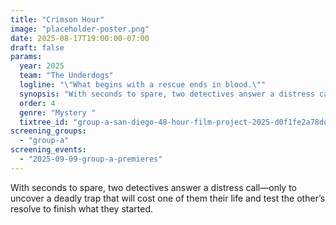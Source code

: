 ```yaml
---
title: "Crimson Hour"
image: "placeholder-poster.png"
date: 2025-08-17T19:00:00-07:00
draft: false
params:
  year: 2025
  team: "The Underdogs"
  logline: "\"What begins with a rescue ends in blood.\""
  synopsis: "With seconds to spare, two detectives answer a distress call—only to uncover a deadly trap that will cost one of them their life and test the other’s resolve to finish what they started."
  order: 4
  genre: "Mystery "
  tixtree_id: "group-a-san-diego-48-hour-film-project-2025-d0f1fe2a78dd"
screening_groups:
  - "group-a"
screening_events:
  - "2025-09-09-group-a-premieres"
---
```


With seconds to spare, two detectives answer a distress call—only to uncover a deadly trap that will cost one of them their life and test the other’s resolve to finish what they started.
